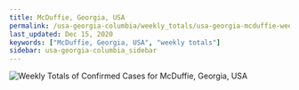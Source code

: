 ```yaml
---
title: McDuffie, Georgia, USA
permalink: /usa-georgia-columbia/weekly_totals/usa-georgia-mcduffie-weekly_totals.html
last_updated: Dec 15, 2020
keywords: ["McDuffie, Georgia, USA", "weekly totals"]
sidebar: usa-georgia-columbia_sidebar
---
```


![Weekly Totals of Confirmed Cases for McDuffie, Georgia, USA](/covid_tracker/images/graphs/usa-georgia-mcduffie-weekly_totals_graph.png)
